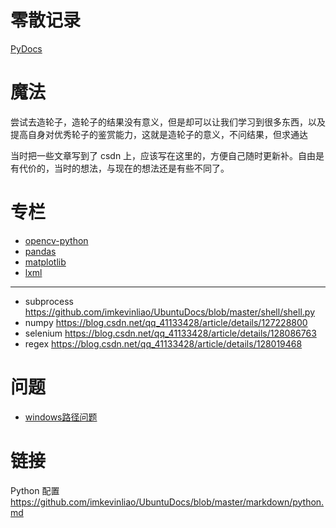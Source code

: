 # 零散记录
[PyDocs](./PyDocs.py)
# 魔法
尝试去造轮子，造轮子的结果没有意义，但是却可以让我们学习到很多东西，以及提高自身对优秀轮子的鉴赏能力，这就是造轮子的意义，不问结果，但求通达

当时把一些文章写到了 csdn 上，应该写在这里的，方便自己随时更新补。自由是有代价的，当时的想法，与现在的想法还是有些不同了。

# 专栏
* [opencv-python](./专栏/opencv-python.md)
* [pandas](./专栏/pandas.md)
* [matplotlib](./专栏/matplotlib.md)
* [lxml](./专栏/lxml.md)

---
* subprocess <https://github.com/imkevinliao/UbuntuDocs/blob/master/shell/shell.py>
* numpy <https://blog.csdn.net/qq_41133428/article/details/127228800>
* selenium <https://blog.csdn.net/qq_41133428/article/details/128086763>
* regex <https://blog.csdn.net/qq_41133428/article/details/128019468>
# 问题
* [windows路径问题](./other/windows路径过长问题.md)
# 链接
Python 配置 <https://github.com/imkevinliao/UbuntuDocs/blob/master/markdown/python.md>
